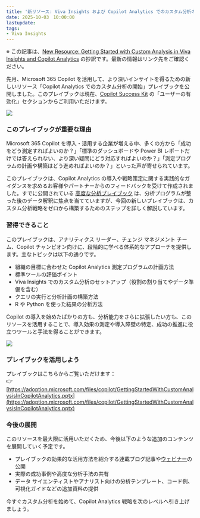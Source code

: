 ```yaml
---
title: '新リソース: Viva Insights および Copilot Analytics でのカスタム分析のはじめ方'
date: 2025-10-03　10:00:00
lastupdate: 
tags: 
- Viva Insights
---
```


※ この記事は、[New Resource: Getting Started with Custom Analysis in Viva Insights and Copilot Analytics](https://techcommunity.microsoft.com/blog/microsoftvivablog/new-resource-getting-started-with-custom-analysis-in-viva-insights-and-copilot-a/4455517) の抄訳です。最新の情報はリンク先をご確認ください。 

先月、Microsoft 365 Copilot を活用して、より深いインサイトを得るための新しいリソース「Copilot Analytics でのカスタム分析の開始」プレイブックを公開しました。このプレイブックは現在、[Copilot Success Kit](https://adoption.microsoft.com/copilot/#user-enablement) の「ユーザーの有効化」セクションからご利用いただけます。

![](Choose_your_role.png)

### **このプレイブックが重要な理由**

Microsoft 365 Copilot を導入・活用する企業が増える中、多くの方から「成功をどう測定すればよいのか？」「標準のダッシュボードや Power BI レポートだけでは答えられない、より深い疑問にどう対応すればよいのか？」「測定プログラムの計画や構築はどう進めればよいのか？」といった声が寄せられています。

このプレイブックは、Copilot Analytics の導入や戦略策定に関する実践的なガイダンスを求めるお客様やパートナーからのフィードバックを受けて作成されました。すでに公開されている [高度な分析プレイブック](https://aka.ms/CopilotAdvancedAnalytics) は、分析プログラムが整った後のデータ解釈に焦点を当てていますが、今回の新しいプレイブックは、カスタム分析戦略をゼロから構築するためのステップを詳しく解説しています。

### **習得できること**

このプレイブックは、アナリティクス リーダー、チェンジ マネジメント チーム、Copilot チャンピオン向けに、段階的に学べる体系的なアプローチを提供します。主なトピックは以下の通りです。

- 組織の目標に合わせた Copilot Analytics 測定プログラムの計画方法
- 標準ツールの評価ポイント
- Viva Insights でのカスタム分析のセットアップ（役割の割り当てやデータ準備を含む）
- クエリの実行と分析計画の構築方法
- R や Python を使った結果の分析方法

Copilot の導入を始めたばかりの方も、分析能力をさらに拡張したい方も、このリソースを活用することで、導入効果の測定や導入障壁の特定、成功の推進に役立つツールと手法を得ることができます。

![](Overview.png)


### **プレイブックを活用しよう**

プレイブックはこちらからご覧いただけます：  
👉 [https://adoption.microsoft.com/files/copilot/GettingStartedWithCustomAnalysisInCopilotAnalytics.pptx](https://adoption.microsoft.com/files/copilot/GettingStartedWithCustomAnalysisInCopilotAnalytics.pptx)

### **今後の展開**

このリソースを最大限に活用いただくため、今後以下のような追加のコンテンツを展開していく予定です。

- プレイブックの効果的な活用方法を紹介する連載ブログ記事や[ウェビナー](https://adoption.microsoft.com/customer-hub/driving-business-value-with-microsoft-365-copilot/)の公開
- 実際の成功事例や高度な分析手法の共有
- データ サイエンティストやアナリスト向けの分析テンプレート、コード例、可視化ガイドなどの追加資料の提供

今すぐカスタム分析を始めて、Copilot Analytics 戦略を次のレベルへ引き上げましょう。



